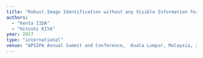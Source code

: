 ```yaml
---
title: "Robust Image Identification without any Visible Information for Double-Compressed JPEG Images"
authors:
  - "Kenta IIDA"
  - "Hitoshi KIYA"
year: 2017
type: "international"
venue: "APSIPA Annual Summit and Conference,  Kuala Lumpur, Malaysia, 2017-12-14."
---
```

